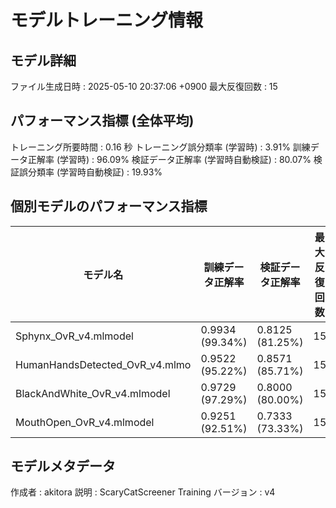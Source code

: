 # モデルトレーニング情報

## モデル詳細
ファイル生成日時   : 2025-05-10 20:37:06 +0900
最大反復回数     : 15

## パフォーマンス指標 (全体平均)
トレーニング所要時間              : 0.16 秒
トレーニング誤分類率 (学習時)     : 3.91%
訓練データ正解率 (学習時)         : 96.09%
検証データ正解率 (学習時自動検証) : 80.07%
検証誤分類率 (学習時自動検証)     : 19.93%
## 個別モデルのパフォーマンス指標
| モデル名                        | 訓練データ正解率 | 検証データ正解率 | 最大反復回数 |
|---------------------------------|--------------------|--------------------|--------------|
| Sphynx_OvR_v4.mlmodel          | 0.9934 (99.34%)    | 0.8125 (81.25%)    | 15           |
| HumanHandsDetected_OvR_v4.mlmo | 0.9522 (95.22%)    | 0.8571 (85.71%)    | 15           |
| BlackAndWhite_OvR_v4.mlmodel   | 0.9729 (97.29%)    | 0.8000 (80.00%)    | 15           |
| MouthOpen_OvR_v4.mlmodel       | 0.9251 (92.51%)    | 0.7333 (73.33%)    | 15           |

## モデルメタデータ
作成者            : akitora
説明              : ScaryCatScreener Training
バージョン        : v4
